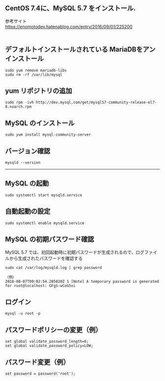 ## CentOS 7.4に、MySQL 5.7 をインストール.
参考サイト  
<https://enomotodev.hatenablog.com/entry/2016/09/01/225200>  
　  

## デフォルトインストールされている MariaDBをアンインストール
```
sudo yum remove mariadb-libs
sudo rm -rf /var/lib/mysql
```

## yum リポジトリの追加
```
sudo rpm -ivh http://dev.mysql.com/get/mysql57-community-release-el7-8.noarch.rpm
```

## MySQL のインストール
```
sudo yum install mysql-community-server
```

## バージョン確認
```
mysqld --version
```


____________________________________________________________


## MySQL の起動
```
sudo systemctl start mysqld.service
```
## 自動起動の設定
```
sudo systemctl enable mysqld.service
```

## MySQL の初期パスワード確認
MySQL 5.7 では、初回起動時に初期パスワードが生成されるので、ログファイルから生成されたパスワードを確認する
```
sudo cat /var/log/mysqld.log | grep password

（例）
2018-08-07T09:02:54.205020Z 1 [Note] A temporary password is generated for root@localhost: GFgS-wCoG5oi
```

## ログイン
```
mysql -u root -p
```

## パスワードポリシーの変更（例）
```
set global validate_password_length=6;
set global validate_password_policy=LOW;
```

## パスワード変更（例）
```
set password = password('root');
```

